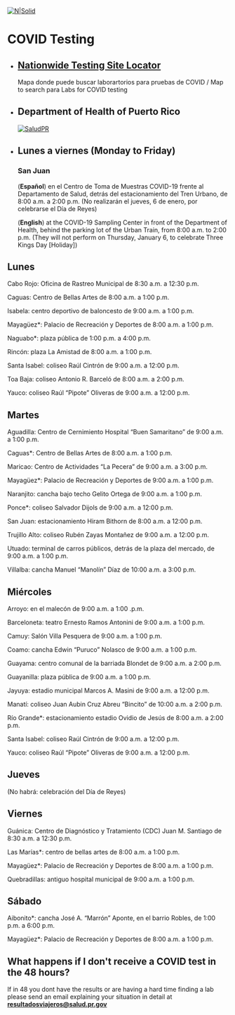 [![N|Solid](https://www.travelsafe.pr.gov/images/Logo_SALUD.svg)](https://www.travelsafe.pr.gov/)
# COVID Testing


- ## [ Nationwide Testing Site Locator](https://www.arcgis.com/apps/webappviewer/index.html?id=2ec47819f57c40598a4eaf45bf9e0d16)
    Mapa donde puede buscar laborartorios para pruebas de COVID / Map to search para Labs for COVID testing
- ## Department of Health of Puerto Rico
    [![SaludPR](https://pbs.twimg.com/media/FIHUoFQWUAoUMr7?format=jpg&name=large)](https://twitter.com/desaludpr/status/1477716324046422019)
- ## Lunes a viernes (Monday to Friday)
    ### San Juan
    
    (**Español**) en el Centro de Toma de Muestras COVID-19 frente al Departamento de Salud, detrás del estacionamiento del Tren Urbano, de 8:00 a.m. a 2:00 p.m. (No realizarán el jueves, 6 de enero, por celebrarse el Día de Reyes)

    (**English**) at the COVID-19 Sampling Center in front of the Department of Health, behind the parking lot of the Urban Train, from 8:00 a.m. to 2:00 p.m. (They will not perform on Thursday, January 6, to celebrate Three Kings Day [Holiday])

## Lunes
Cabo Rojo: Oficina de Rastreo Municipal de 8:30 a.m. a 12:30 p.m.

Caguas: Centro de Bellas Artes de 8:00 a.m. a 1:00 p.m.

Isabela: centro deportivo de baloncesto de 9:00 a.m. a 1:00 p.m.

Mayagüez*: Palacio de Recreación y Deportes de 8:00 a.m. a 1:00 p.m.

Naguabo*: plaza pública de 1:00 p.m. a 4:00 p.m.

Rincón: plaza La Amistad de 8:00 a.m. a 1:00 p.m.

Santa Isabel: coliseo Raúl Cintrón de 9:00 a.m. a 12:00 p.m.

Toa Baja: coliseo Antonio R. Barceló de 8:00 a.m. a 2:00 p.m.

Yauco: coliseo Raúl “Pipote” Oliveras de 9:00 a.m. a 12:00 p.m.

## Martes
Aguadilla: Centro de Cernimiento Hospital “Buen Samaritano” de 9:00 a.m. a 1:00 p.m.

Caguas*: Centro de Bellas Artes de 8:00 a.m. a 1:00 p.m.

Maricao: Centro de Actividades “La Pecera” de 9:00 a.m. a 3:00 p.m.

Mayagüez*: Palacio de Recreación y Deportes de 9:00 a.m. a 1:00 p.m.

Naranjito: cancha bajo techo Gelito Ortega de 9:00 a.m. a 1:00 p.m.

Ponce*: coliseo Salvador Dijols de 9:00 a.m. a 12:00 p.m.

San Juan: estacionamiento Hiram Bithorn de 8:00 a.m. a 12:00 p.m.

Trujillo Alto: coliseo Rubén Zayas Montañez de 9:00 a.m. a 12:00 p.m.

Utuado: terminal de carros públicos, detrás de la plaza del mercado, de 9:00 a.m. a 1:00 p.m.

Villalba: cancha Manuel “Manolín” Díaz de 10:00 a.m. a 3:00 p.m.

## Miércoles
Arroyo: en el malecón de 9:00 a.m. a 1:00 .p.m.

Barceloneta: teatro Ernesto Ramos Antonini de 9:00 a.m. a 1:00 p.m.

Camuy: Salón Villa Pesquera de 9:00 a.m. a 1:00 p.m.

Coamo: cancha Edwin “Puruco” Nolasco de 9:00 a.m. a 1:00 p.m.

Guayama: centro comunal de la barriada Blondet de 9:00 a.m. a 2:00 p.m.

Guayanilla: plaza pública de 9:00 a.m. a 1:00 p.m.

Jayuya: estadio municipal Marcos A. Masini de 9:00 a.m. a 12:00 p.m.

Manatí: coliseo Juan Aubin Cruz Abreu “Bincito” de 10:00 a.m. a 2:00 p.m.

Río Grande*: estacionamiento estadio Ovidio de Jesús de 8:00 a.m. a 2:00 p.m.

Santa Isabel: coliseo Raúl Cintrón de 9:00 a.m. a 12:00 p.m.

Yauco: coliseo Raúl “Pipote” Oliveras de 9:00 a.m. a 12:00 p.m.

## Jueves
(No habrá: celebración del Día de Reyes)

## Viernes
Guánica: Centro de Diagnóstico y Tratamiento (CDC) Juan M. Santiago de 8:30 a.m. a 12:30 p.m.

Las Marías*: centro de bellas artes de 8:00 a.m. a 1:00 p.m.

Mayagüez*: Palacio de Recreación y Deportes de 8:00 a.m. a 1:00 p.m.

Quebradillas: antiguo hospital municipal de 9:00 a.m. a 1:00 p.m.

## Sábado
Aibonito*: cancha José A. “Marrón” Aponte, en el barrio Robles, de 1:00 p.m. a 6:00 p.m.

Mayagüez*: Palacio de Recreación y Deportes de 8:00 a.m. a 1:00 p.m.





## What happens if I don't receive a COVID test in the 48 hours?
If in 48 you dont have the results or are having a hard time finding a lab please send an email explaining your situation in detail at **resultadosviajeros@salud.pr.gov**
